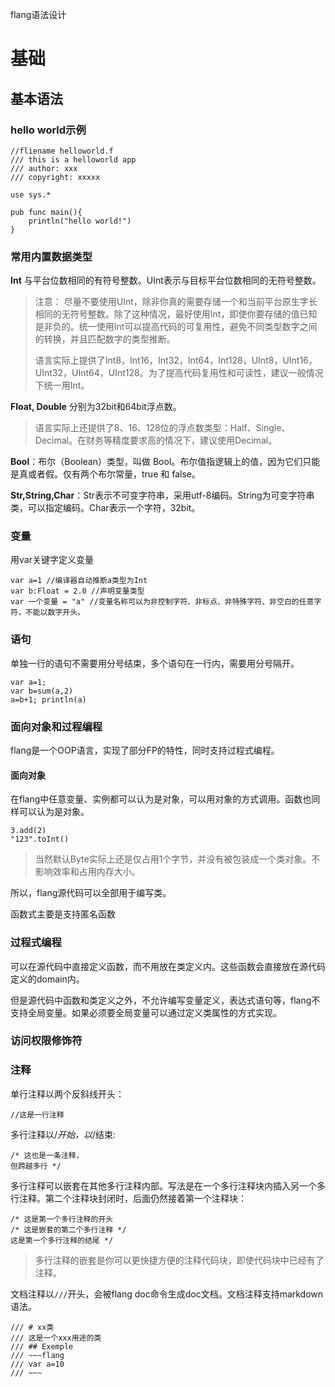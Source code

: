 flang语法设计

# 基础

## 基本语法

### hello world示例

~~~flang
//fliename helloworld.f
/// this is a helloworld app
/// author: xxx
/// copyright: xxxxx

use sys.*

pub func main(){
    println("hello world!")
}
~~~

### 常用内置数据类型

**Int**
与平台位数相同的有符号整数。UInt表示与目标平台位数相同的无符号整数。

> 注意： 尽量不要使用UInt，除非你真的需要存储一个和当前平台原生字长相同的无符号整数。除了这种情况，最好使用Int，即使你要存储的值已知是非负的。统一使用Int可以提高代码的可复用性，避免不同类型数字之间的转换，并且匹配数字的类型推断。
>
> 语言实际上提供了Int8，Int16，Int32，Int64，Int128，UInt8，UInt16，UInt32，UInt64，UInt128。为了提高代码复用性和可读性，建议一般情况下统一用Int。

**Float, Double**
分别为32bit和64bit浮点数。

> 语言实际上还提供了8、16、128位的浮点数类型：Half、Single、Decimal。在财务等精度要求高的情况下，建议使用Decimal。

**Bool**：布尔（Boolean）类型，叫做 Bool。布尔值指逻辑上的值，因为它们只能是真或者假。仅有两个布尔常量，true 和 false。

**Str,String,Char**：Str表示不可变字符串，采用utf-8编码。String为可变字符串类，可以指定编码。Char表示一个字符，32bit。

### 变量

用var关键字定义变量

~~~
var a=1 //编译器自动推断a类型为Int
var b:Float = 2.0 //声明变量类型
var 一个变量 = "a" //变量名称可以为非控制字符、非标点、非特殊字符、非空白的任意字符，不能以数字开头。
~~~

### 语句

单独一行的语句不需要用分号结束，多个语句在一行内，需要用分号隔开。

~~~
var a=1;
var b=sum(a,2)
a=b+1; println(a)
~~~

### 面向对象和过程编程

flang是一个OOP语言，实现了部分FP的特性，同时支持过程式编程。

#### 面向对象

在flang中任意变量、实例都可以认为是对象，可以用对象的方式调用。函数也同样可以认为是对象。

~~~flang
3.add(2)
"123".toInt()
~~~

> 当然默认Byte实际上还是仅占用1个字节，并没有被包装成一个类对象。不影响效率和占用内存大小。

所以，flang源代码可以全部用于编写类。

函数式主要是支持匿名函数

### 过程式编程

可以在源代码中直接定义函数，而不用放在类定义内。这些函数会直接放在源代码定义的domain内。

但是源代码中函数和类定义之外，不允许编写变量定义，表达式语句等，flang不支持全局变量。如果必须要全局变量可以通过定义类属性的方式实现。

### 访问权限修饰符

### 注释

单行注释以两个反斜线开头：

~~~
//这是一行注释
~~~

多行注释以/*开始，以*/结束:

~~~
/* 这也是一条注释，
但跨越多行 */
~~~

多行注释可以嵌套在其他多行注释内部。写法是在一个多行注释块内插入另一个多行注释。第二个注释块封闭时，后面仍然接着第一个注释块：

~~~
/* 这是第一个多行注释的开头
/* 这是嵌套的第二个多行注释 */
这是第一个多行注释的结尾 */
~~~

> 多行注释的嵌套是你可以更快捷方便的注释代码块，即使代码块中已经有了注释。

文档注释以`///`开头，会被flang doc命令生成doc文档。文档注释支持markdown语法。

~~~
/// # xx类
/// 这是一个xxx用途的类
/// ## Exemple
/// ~~~flang
/// var a=10
/// ~~~
~~~

